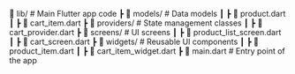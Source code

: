 📂 lib/ # Main Flutter app code
┣ 📂 models/ # Data models
┃ ┣ 📄 product.dart
┃ ┣ 📄 cart_item.dart
┣ 📂 providers/ # State management classes
┃ ┣ 📄 cart_provider.dart
┣ 📂 screens/ # UI screens
┃ ┣ 📄 product_list_screen.dart
┃ ┣ 📄 cart_screen.dart
┣ 📂 widgets/ # Reusable UI components
┃ ┣ 📄 product_item.dart
┃ ┣ 📄 cart_item_widget.dart
┣ 📄 main.dart # Entry point of the app

